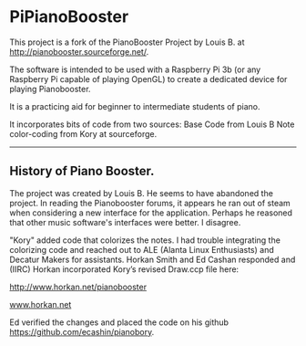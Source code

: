 # PiPianoBooster

This project is a fork of the PianoBooster Project by Louis B. at http://pianobooster.sourceforge.net/. 

The software is intended to be used with a Raspberry Pi 3b (or any Raspberry Pi capable of playing OpenGL) to create a dedicated device for playing Pianobooster. 

It is a practicing aid for beginner to intermediate students of piano.

It incorporates bits of code from two sources:
Base Code from Louis B
Note color-coding from Kory at sourceforge.

***************************************************************************************

## History of Piano Booster.

The project was created by Louis B. He seems to have abandoned the project. In reading the Pianobooster forums, it appears he ran out of steam when considering a new interface for the application. Perhaps he reasoned that other music software's interfaces were better. I disagree.

"Kory" added code that colorizes the notes. I had trouble integrating the colorizing code and reached out to ALE (Alanta Linux Enthusiasts) and Decatur Makers for assistants. Horkan Smith and Ed Cashan responded and (IIRC) Horkan incorporated Kory’s revised Draw.ccp file here:

http://www.horkan.net/pianobooster


www.horkan.net


Ed verified the changes and placed the code on his github https://github.com/ecashin/pianobory.
